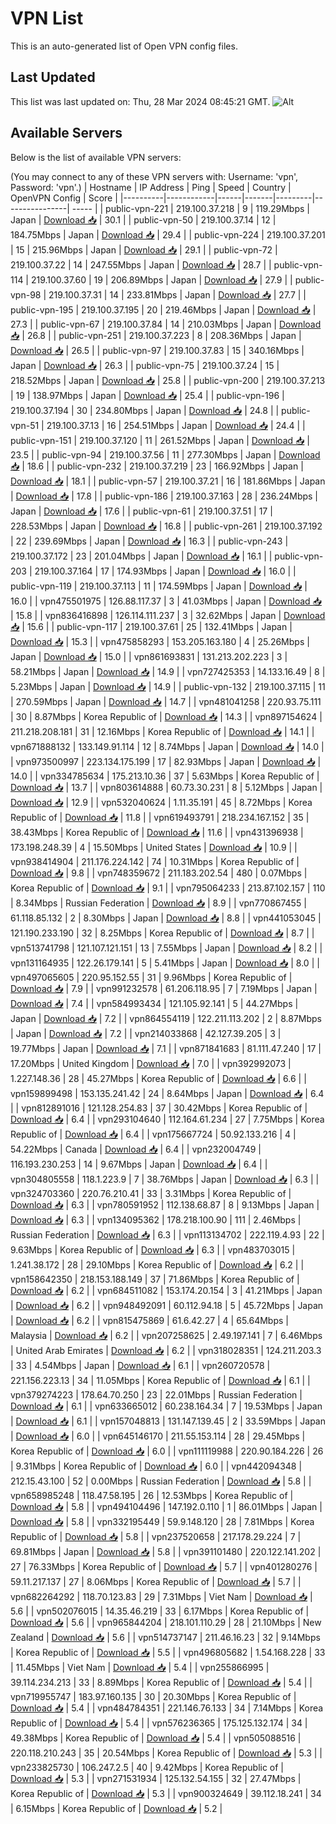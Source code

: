 # VPN List

This is an auto-generated list of Open VPN config files.

## Last Updated

This list was last updated on: Thu, 28 Mar 2024 08:45:21 GMT.
![Alt](https://repobeats.axiom.co/api/embed/186b98318ef1479477931607c1ad7d823f12451f.svg "Repobeats analytics image")

## Available Servers

Below is the list of available VPN servers:

(You may connect to any of these VPN servers with: Username: 'vpn', Password: 'vpn'.)
| Hostname | IP Address | Ping | Speed | Country | OpenVPN Config | Score |
|----------|------------|------|-------|---------|----------------| ----- |
| public-vpn-221 | 219.100.37.218 | 9 | 119.29Mbps | Japan | [Download 📥](./configs/server_0_JP.ovpn) | 30.1 |
| public-vpn-50 | 219.100.37.14 | 12 | 184.75Mbps | Japan | [Download 📥](./configs/server_1_JP.ovpn) | 29.4 |
| public-vpn-224 | 219.100.37.201 | 15 | 215.96Mbps | Japan | [Download 📥](./configs/server_2_JP.ovpn) | 29.1 |
| public-vpn-72 | 219.100.37.22 | 14 | 247.55Mbps | Japan | [Download 📥](./configs/server_3_JP.ovpn) | 28.7 |
| public-vpn-114 | 219.100.37.60 | 19 | 206.89Mbps | Japan | [Download 📥](./configs/server_4_JP.ovpn) | 27.9 |
| public-vpn-98 | 219.100.37.31 | 14 | 233.81Mbps | Japan | [Download 📥](./configs/server_5_JP.ovpn) | 27.7 |
| public-vpn-195 | 219.100.37.195 | 20 | 219.46Mbps | Japan | [Download 📥](./configs/server_6_JP.ovpn) | 27.3 |
| public-vpn-67 | 219.100.37.84 | 14 | 210.03Mbps | Japan | [Download 📥](./configs/server_7_JP.ovpn) | 26.8 |
| public-vpn-251 | 219.100.37.223 | 8 | 208.36Mbps | Japan | [Download 📥](./configs/server_8_JP.ovpn) | 26.5 |
| public-vpn-97 | 219.100.37.83 | 15 | 340.16Mbps | Japan | [Download 📥](./configs/server_9_JP.ovpn) | 26.3 |
| public-vpn-75 | 219.100.37.24 | 15 | 218.52Mbps | Japan | [Download 📥](./configs/server_10_JP.ovpn) | 25.8 |
| public-vpn-200 | 219.100.37.213 | 19 | 138.97Mbps | Japan | [Download 📥](./configs/server_11_JP.ovpn) | 25.4 |
| public-vpn-196 | 219.100.37.194 | 30 | 234.80Mbps | Japan | [Download 📥](./configs/server_12_JP.ovpn) | 24.8 |
| public-vpn-51 | 219.100.37.13 | 16 | 254.51Mbps | Japan | [Download 📥](./configs/server_13_JP.ovpn) | 24.4 |
| public-vpn-151 | 219.100.37.120 | 11 | 261.52Mbps | Japan | [Download 📥](./configs/server_14_JP.ovpn) | 23.5 |
| public-vpn-94 | 219.100.37.56 | 11 | 277.30Mbps | Japan | [Download 📥](./configs/server_15_JP.ovpn) | 18.6 |
| public-vpn-232 | 219.100.37.219 | 23 | 166.92Mbps | Japan | [Download 📥](./configs/server_16_JP.ovpn) | 18.1 |
| public-vpn-57 | 219.100.37.21 | 16 | 181.86Mbps | Japan | [Download 📥](./configs/server_17_JP.ovpn) | 17.8 |
| public-vpn-186 | 219.100.37.163 | 28 | 236.24Mbps | Japan | [Download 📥](./configs/server_18_JP.ovpn) | 17.6 |
| public-vpn-61 | 219.100.37.51 | 17 | 228.53Mbps | Japan | [Download 📥](./configs/server_19_JP.ovpn) | 16.8 |
| public-vpn-261 | 219.100.37.192 | 22 | 239.69Mbps | Japan | [Download 📥](./configs/server_20_JP.ovpn) | 16.3 |
| public-vpn-243 | 219.100.37.172 | 23 | 201.04Mbps | Japan | [Download 📥](./configs/server_21_JP.ovpn) | 16.1 |
| public-vpn-203 | 219.100.37.164 | 17 | 174.93Mbps | Japan | [Download 📥](./configs/server_22_JP.ovpn) | 16.0 |
| public-vpn-119 | 219.100.37.113 | 11 | 174.59Mbps | Japan | [Download 📥](./configs/server_23_JP.ovpn) | 16.0 |
| vpn475501975 | 126.88.117.37 | 3 | 41.03Mbps | Japan | [Download 📥](./configs/server_24_JP.ovpn) | 15.8 |
| vpn836416898 | 126.114.111.237 | 3 | 32.62Mbps | Japan | [Download 📥](./configs/server_25_JP.ovpn) | 15.6 |
| public-vpn-117 | 219.100.37.61 | 25 | 132.41Mbps | Japan | [Download 📥](./configs/server_26_JP.ovpn) | 15.3 |
| vpn475858293 | 153.205.163.180 | 4 | 25.26Mbps | Japan | [Download 📥](./configs/server_27_JP.ovpn) | 15.0 |
| vpn861693831 | 131.213.202.223 | 3 | 58.21Mbps | Japan | [Download 📥](./configs/server_28_JP.ovpn) | 14.9 |
| vpn727425353 | 14.133.16.49 | 8 | 5.23Mbps | Japan | [Download 📥](./configs/server_29_JP.ovpn) | 14.9 |
| public-vpn-132 | 219.100.37.115 | 11 | 270.59Mbps | Japan | [Download 📥](./configs/server_30_JP.ovpn) | 14.7 |
| vpn481041258 | 220.93.75.111 | 30 | 8.87Mbps | Korea Republic of | [Download 📥](./configs/server_31_KR.ovpn) | 14.3 |
| vpn897154624 | 211.218.208.181 | 31 | 12.16Mbps | Korea Republic of | [Download 📥](./configs/server_32_KR.ovpn) | 14.1 |
| vpn671888132 | 133.149.91.114 | 12 | 8.74Mbps | Japan | [Download 📥](./configs/server_33_JP.ovpn) | 14.0 |
| vpn973500997 | 223.134.175.199 | 17 | 82.93Mbps | Japan | [Download 📥](./configs/server_34_JP.ovpn) | 14.0 |
| vpn334785634 | 175.213.10.36 | 37 | 5.63Mbps | Korea Republic of | [Download 📥](./configs/server_35_KR.ovpn) | 13.7 |
| vpn803614888 | 60.73.30.231 | 8 | 5.12Mbps | Japan | [Download 📥](./configs/server_36_JP.ovpn) | 12.9 |
| vpn532040624 | 1.11.35.191 | 45 | 8.72Mbps | Korea Republic of | [Download 📥](./configs/server_37_KR.ovpn) | 11.8 |
| vpn619493791 | 218.234.167.152 | 35 | 38.43Mbps | Korea Republic of | [Download 📥](./configs/server_38_KR.ovpn) | 11.6 |
| vpn431396938 | 173.198.248.39 | 4 | 15.50Mbps | United States | [Download 📥](./configs/server_39_US.ovpn) | 10.9 |
| vpn938414904 | 211.176.224.142 | 74 | 10.31Mbps | Korea Republic of | [Download 📥](./configs/server_40_KR.ovpn) | 9.8 |
| vpn748359672 | 211.183.202.54 | 480 | 0.07Mbps | Korea Republic of | [Download 📥](./configs/server_41_KR.ovpn) | 9.1 |
| vpn795064233 | 213.87.102.157 | 110 | 8.34Mbps | Russian Federation | [Download 📥](./configs/server_42_RU.ovpn) | 8.9 |
| vpn770867455 | 61.118.85.132 | 2 | 8.30Mbps | Japan | [Download 📥](./configs/server_43_JP.ovpn) | 8.8 |
| vpn441053045 | 121.190.233.190 | 32 | 8.25Mbps | Korea Republic of | [Download 📥](./configs/server_44_KR.ovpn) | 8.7 |
| vpn513741798 | 121.107.121.151 | 13 | 7.55Mbps | Japan | [Download 📥](./configs/server_45_JP.ovpn) | 8.2 |
| vpn131164935 | 122.26.179.141 | 5 | 5.41Mbps | Japan | [Download 📥](./configs/server_46_JP.ovpn) | 8.0 |
| vpn497065605 | 220.95.152.55 | 31 | 9.96Mbps | Korea Republic of | [Download 📥](./configs/server_47_KR.ovpn) | 7.9 |
| vpn991232578 | 61.206.118.95 | 7 | 7.19Mbps | Japan | [Download 📥](./configs/server_48_JP.ovpn) | 7.4 |
| vpn584993434 | 121.105.92.141 | 5 | 44.27Mbps | Japan | [Download 📥](./configs/server_49_JP.ovpn) | 7.2 |
| vpn864554119 | 122.211.113.202 | 2 | 8.87Mbps | Japan | [Download 📥](./configs/server_50_JP.ovpn) | 7.2 |
| vpn214033868 | 42.127.39.205 | 3 | 19.77Mbps | Japan | [Download 📥](./configs/server_51_JP.ovpn) | 7.1 |
| vpn871841683 | 81.111.47.240 | 17 | 17.20Mbps | United Kingdom | [Download 📥](./configs/server_52_GB.ovpn) | 7.0 |
| vpn392992073 | 1.227.148.36 | 28 | 45.27Mbps | Korea Republic of | [Download 📥](./configs/server_53_KR.ovpn) | 6.6 |
| vpn159899498 | 153.135.241.42 | 24 | 8.64Mbps | Japan | [Download 📥](./configs/server_54_JP.ovpn) | 6.4 |
| vpn812891016 | 121.128.254.83 | 37 | 30.42Mbps | Korea Republic of | [Download 📥](./configs/server_55_KR.ovpn) | 6.4 |
| vpn293104640 | 112.164.61.234 | 27 | 7.75Mbps | Korea Republic of | [Download 📥](./configs/server_56_KR.ovpn) | 6.4 |
| vpn175667724 | 50.92.133.216 | 4 | 54.22Mbps | Canada | [Download 📥](./configs/server_57_CA.ovpn) | 6.4 |
| vpn232004749 | 116.193.230.253 | 14 | 9.67Mbps | Japan | [Download 📥](./configs/server_58_JP.ovpn) | 6.4 |
| vpn304805558 | 118.1.223.9 | 7 | 38.76Mbps | Japan | [Download 📥](./configs/server_59_JP.ovpn) | 6.3 |
| vpn324703360 | 220.76.210.41 | 33 | 3.31Mbps | Korea Republic of | [Download 📥](./configs/server_60_KR.ovpn) | 6.3 |
| vpn780591952 | 112.138.68.87 | 8 | 9.13Mbps | Japan | [Download 📥](./configs/server_61_JP.ovpn) | 6.3 |
| vpn134095362 | 178.218.100.90 | 111 | 2.46Mbps | Russian Federation | [Download 📥](./configs/server_62_RU.ovpn) | 6.3 |
| vpn113134702 | 222.119.4.93 | 22 | 9.63Mbps | Korea Republic of | [Download 📥](./configs/server_63_KR.ovpn) | 6.3 |
| vpn483703015 | 1.241.38.172 | 28 | 29.10Mbps | Korea Republic of | [Download 📥](./configs/server_64_KR.ovpn) | 6.2 |
| vpn158642350 | 218.153.188.149 | 37 | 71.86Mbps | Korea Republic of | [Download 📥](./configs/server_65_KR.ovpn) | 6.2 |
| vpn684511082 | 153.174.20.154 | 3 | 41.21Mbps | Japan | [Download 📥](./configs/server_66_JP.ovpn) | 6.2 |
| vpn948492091 | 60.112.94.18 | 5 | 45.72Mbps | Japan | [Download 📥](./configs/server_67_JP.ovpn) | 6.2 |
| vpn815475869 | 61.6.42.27 | 4 | 65.64Mbps | Malaysia | [Download 📥](./configs/server_68_MY.ovpn) | 6.2 |
| vpn207258625 | 2.49.197.141 | 7 | 6.46Mbps | United Arab Emirates | [Download 📥](./configs/server_69_AE.ovpn) | 6.2 |
| vpn318028351 | 124.211.203.3 | 33 | 4.54Mbps | Japan | [Download 📥](./configs/server_70_JP.ovpn) | 6.1 |
| vpn260720578 | 221.156.223.13 | 34 | 11.05Mbps | Korea Republic of | [Download 📥](./configs/server_71_KR.ovpn) | 6.1 |
| vpn379274223 | 178.64.70.250 | 23 | 22.01Mbps | Russian Federation | [Download 📥](./configs/server_72_RU.ovpn) | 6.1 |
| vpn633665012 | 60.238.164.34 | 7 | 19.53Mbps | Japan | [Download 📥](./configs/server_73_JP.ovpn) | 6.1 |
| vpn157048813 | 131.147.139.45 | 2 | 33.59Mbps | Japan | [Download 📥](./configs/server_74_JP.ovpn) | 6.0 |
| vpn645146170 | 211.55.153.114 | 28 | 29.45Mbps | Korea Republic of | [Download 📥](./configs/server_75_KR.ovpn) | 6.0 |
| vpn111119988 | 220.90.184.226 | 26 | 9.31Mbps | Korea Republic of | [Download 📥](./configs/server_76_KR.ovpn) | 6.0 |
| vpn442094348 | 212.15.43.100 | 52 | 0.00Mbps | Russian Federation | [Download 📥](./configs/server_77_RU.ovpn) | 5.8 |
| vpn658985248 | 118.47.58.195 | 26 | 12.53Mbps | Korea Republic of | [Download 📥](./configs/server_78_KR.ovpn) | 5.8 |
| vpn494104496 | 147.192.0.110 | 1 | 86.01Mbps | Japan | [Download 📥](./configs/server_79_JP.ovpn) | 5.8 |
| vpn332195449 | 59.9.148.120 | 28 | 7.81Mbps | Korea Republic of | [Download 📥](./configs/server_80_KR.ovpn) | 5.8 |
| vpn237520658 | 217.178.29.224 | 7 | 69.81Mbps | Japan | [Download 📥](./configs/server_81_JP.ovpn) | 5.8 |
| vpn391101480 | 220.122.141.202 | 27 | 76.33Mbps | Korea Republic of | [Download 📥](./configs/server_82_KR.ovpn) | 5.7 |
| vpn401280276 | 59.11.217.137 | 27 | 8.06Mbps | Korea Republic of | [Download 📥](./configs/server_83_KR.ovpn) | 5.7 |
| vpn682264292 | 118.70.123.83 | 29 | 7.31Mbps | Viet Nam | [Download 📥](./configs/server_84_VN.ovpn) | 5.6 |
| vpn502076015 | 14.35.46.219 | 33 | 6.17Mbps | Korea Republic of | [Download 📥](./configs/server_85_KR.ovpn) | 5.6 |
| vpn965844204 | 218.101.110.29 | 28 | 21.10Mbps | New Zealand | [Download 📥](./configs/server_86_NZ.ovpn) | 5.6 |
| vpn514737147 | 211.46.16.23 | 32 | 9.14Mbps | Korea Republic of | [Download 📥](./configs/server_87_KR.ovpn) | 5.5 |
| vpn496805682 | 1.54.168.228 | 33 | 11.45Mbps | Viet Nam | [Download 📥](./configs/server_88_VN.ovpn) | 5.4 |
| vpn255866995 | 39.114.234.213 | 33 | 8.89Mbps | Korea Republic of | [Download 📥](./configs/server_89_KR.ovpn) | 5.4 |
| vpn719955747 | 183.97.160.135 | 30 | 20.30Mbps | Korea Republic of | [Download 📥](./configs/server_90_KR.ovpn) | 5.4 |
| vpn484784351 | 221.146.76.133 | 34 | 7.14Mbps | Korea Republic of | [Download 📥](./configs/server_91_KR.ovpn) | 5.4 |
| vpn576236365 | 175.125.132.174 | 34 | 49.38Mbps | Korea Republic of | [Download 📥](./configs/server_92_KR.ovpn) | 5.4 |
| vpn505088516 | 220.118.210.243 | 35 | 20.54Mbps | Korea Republic of | [Download 📥](./configs/server_93_KR.ovpn) | 5.3 |
| vpn233825730 | 106.247.2.5 | 40 | 9.42Mbps | Korea Republic of | [Download 📥](./configs/server_94_KR.ovpn) | 5.3 |
| vpn271531934 | 125.132.54.155 | 32 | 27.47Mbps | Korea Republic of | [Download 📥](./configs/server_95_KR.ovpn) | 5.3 |
| vpn900324649 | 39.112.18.241 | 34 | 6.15Mbps | Korea Republic of | [Download 📥](./configs/server_96_KR.ovpn) | 5.2 |
